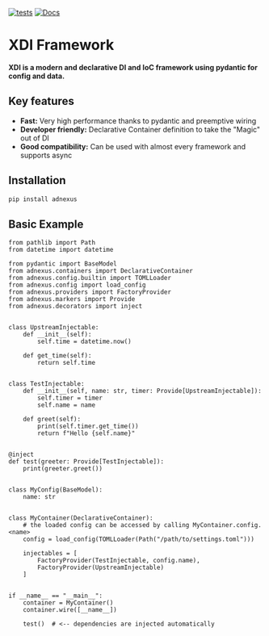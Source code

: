 [![tests](https://github.com/Nictec/XDI/actions/workflows/main.yml/badge.svg)](https://github.com/Nictec/XDI/actions/workflows/main.yml) [![Docs](https://github.com/Nictec/adnexus/actions/workflows/docs.yml/badge.svg)](https://github.com/Nictec/adnexus/actions/workflows/docs.yml)
# XDI Framework
**XDI is a modern and declarative DI and IoC framework using pydantic for config and data.**

## Key features

- **Fast:** Very high performance thanks to pydantic and preemptive wiring
- **Developer friendly:** Declarative Container definition to take the "Magic" out of DI
- **Good compatibility:** Can be used with almost every framework and supports async

## Installation
```bash
pip install adnexus
```

## Basic Example

```python3
from pathlib import Path
from datetime import datetime

from pydantic import BaseModel
from adnexus.containers import DeclarativeContainer
from adnexus.config.builtin import TOMLLoader
from adnexus.config import load_config
from adnexus.providers import FactoryProvider
from adnexus.markers import Provide
from adnexus.decorators import inject


class UpstreamInjectable:
    def __init__(self):
        self.time = datetime.now()

    def get_time(self):
        return self.time


class TestInjectable:
    def __init__(self, name: str, timer: Provide[UpstreamInjectable]):
        self.timer = timer
        self.name = name

    def greet(self):
        print(self.timer.get_time())
        return f"Hello {self.name}"


@inject
def test(greeter: Provide[TestInjectable]):
    print(greeter.greet())


class MyConfig(BaseModel):
    name: str


class MyContainer(DeclarativeContainer):
    # the loaded config can be accessed by calling MyContainer.config.<name>
    config = load_config(TOMLLoader(Path("/path/to/settings.toml")))

    injectables = [
        FactoryProvider(TestInjectable, config.name),
        FactoryProvider(UpstreamInjectable)
    ]


if __name__ == "__main__":
    container = MyContainer()
    container.wire([__name__])

    test()  # <-- dependencies are injected automatically
```
